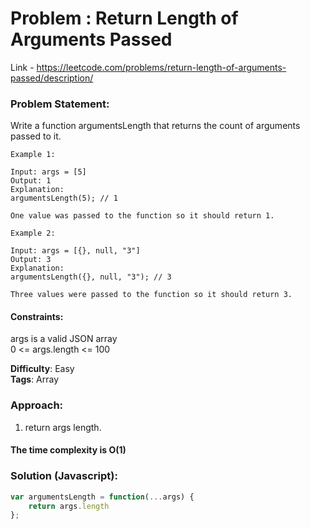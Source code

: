 # Problem : Return Length of Arguments Passed

Link - https://leetcode.com/problems/return-length-of-arguments-passed/description/

### Problem Statement:

Write a function argumentsLength that returns the count of arguments passed to it.

```
Example 1:

Input: args = [5]
Output: 1
Explanation:
argumentsLength(5); // 1

One value was passed to the function so it should return 1.

Example 2:

Input: args = [{}, null, "3"]
Output: 3
Explanation:
argumentsLength({}, null, "3"); // 3

Three values were passed to the function so it should return 3.
```

#### Constraints:

args is a valid JSON array \
0 <= args.length <= 100

**Difficulty**: Easy  
**Tags**: Array

### Approach:

1. return args length.

#### The time complexity is O(1)

### Solution (Javascript):

```Javascript
var argumentsLength = function(...args) {
    return args.length
};
```
